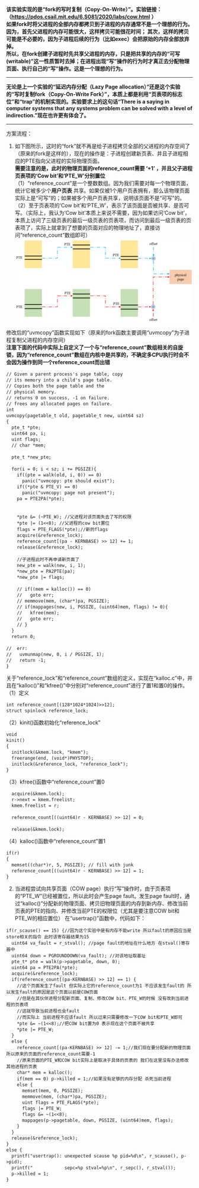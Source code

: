 **该实验实现的是“fork的写时复制（Copy-On-Write）”。实验链接：（https://pdos.csail.mit.edu/6.S081/2020/labs/cow.html ）**  
**如果fork时将父进程的全部内存都拷贝到子进程的内存通常不是一个理想的行为。因为，首先父进程的内存可能很大，这样拷贝可能很花时间；
其次，这样的拷贝可能是不必要的，因为子进程后续的行为（比如exec）会把原始的内存全部放弃掉。  
所以，在fork创建子进程时先共享父进程的内存，只是把共享的内存的“可写(writable)”这一性质暂时去掉；在进程出现“写”操作的行为时才真正去分配物理页面、执行自己的“写”操作。这是一个理想的行为。**  

******  
**无论是上一个实验的“延迟内存分配（Lazy Page allocation）”还是这个实验的“写时复制fork（Copy-On-Write Fork）”，本质上都是利用“页表项的标志位”和“trap”的机制实现的。实验要求上的这句话“There is a saying in computer systems that any systems problem can be solved with a level of indirection.”现在也许更有体会了。**
******  

方案流程：  
1. 如下图所示，这时的“fork”就不再是给子进程拷贝全部的父进程的内存空间了（原来的fork是这样的），现在的操作是：子进程创建新页表、并且子进程相应的PTE指向父进程的实际物理页面。  
**需要注意的是，此时的物理页面的reference_count需要 ‘+1’ ，并且父子进程页表项的‘Cow bit’和‘PTE_W’分别置位**  
（1）“reference_count”是一个整数数组。因为我们需要对每一个物理页面，统计它被多少个**用户页表** 共享。如果仅被1个用户页表拥有，那么该物理页面实际上是“可写”的；如果被多个用户页表共享，说明该页面不是“可写”的。  
（2）至于页表项的‘Cow bit’和‘PTE_W’，表示了该页面是否被共享、是否可写。（实际上，我认为‘Cow bit’本质上来说不需要，因为如果访问‘Cow bit’，本质上访问了三级页表的最后一级页表的页表项，而访问到最后一级页表的页表项了，实际上就拿到了想要的页面对应的物理地址了，直接访问“reference_count”数组即可）  
![](https://github.com/2351889401/Copy-On-Write-Fork/blob/main/images/copy.png)  

修改后的“uvmcopy”函数实现如下（原来的fork函数主要调用“uvmcopy”为子进程复制父进程的内存空间）  
**注意下面的代码中实际上自定义了一个与“reference_count”数组相关的自旋锁，因为“reference_count”数组在内核中是共享的，不确定多CPU执行时会不会因为操作到同一个reference_count而出错**
```
// Given a parent process's page table, copy
// its memory into a child's page table.
// Copies both the page table and the
// physical memory.
// returns 0 on success, -1 on failure.
// frees any allocated pages on failure.
int
uvmcopy(pagetable_t old, pagetable_t new, uint64 sz)
{
  pte_t *pte;
  uint64 pa, i;
  uint flags;
  // char *mem;

  pte_t *new_pte;

  for(i = 0; i < sz; i += PGSIZE){
    if((pte = walk(old, i, 0)) == 0)
      panic("uvmcopy: pte should exist");
    if((*pte & PTE_V) == 0)
      panic("uvmcopy: page not present");
    pa = PTE2PA(*pte);
    

    *pte &= (~PTE_W); //父进程对该页面失去了写的权限
    *pte |= (1<<8); //父进程的cow bit置位
    flags = PTE_FLAGS(*pte);//新的flags
    acquire(&reference_lock);
    reference_count[(pa - KERNBASE) >> 12] += 1;
    release(&reference_lock);

    //子进程此时不再申请新页面了
    new_pte = walk(new, i, 1);
    *new_pte = PA2PTE(pa);
    *new_pte |= flags;

    // if((mem = kalloc()) == 0)
    //   goto err;
    // memmove(mem, (char*)pa, PGSIZE);
    // if(mappages(new, i, PGSIZE, (uint64)mem, flags) != 0){
    //   kfree(mem);
    //   goto err;
    // }
  }
  return 0;

//  err:
//   uvmunmap(new, 0, i / PGSIZE, 1);
//   return -1;
}
```

关于“reference_lock”和“reference_count”数组的定义，实现在“kalloc.c”中，并且在“kalloc()”和“kfree()”中分别对“reference_count”进行了置1和置0的操作。  
（1）定义  
```
int reference_count[(128*1024*1024)>>12];
struct spinlock reference_lock;
```  
（2）kinit()函数初始化“reference_lock”  
```
void
kinit()
{
  initlock(&kmem.lock, "kmem");
  freerange(end, (void*)PHYSTOP);
  initlock(&reference_lock, "reference_lock");
}
```
（3）kfree()函数中“reference_count”置0
```
  acquire(&kmem.lock);
  r->next = kmem.freelist;
  kmem.freelist = r;

  reference_count[((uint64)r - KERNBASE) >> 12] = 0;

  release(&kmem.lock);
```
（4）kalloc()函数中“reference_count”置1
```
if(r)
{
  memset((char*)r, 5, PGSIZE); // fill with junk
  reference_count[((uint64)r - KERNBASE) >> 12] = 1;
}
```

2. 当进程尝试向共享页面（COW page）执行“写”操作时，由于页表项的“PTE_W”已经被置位，所以此时会产生page fault。发生page fault时，通过“kalloc()”分配新的物理页面、拷贝旧物理页面的内存到新内存、修改当前页表的PTE的指向、并修改当前PTE的权限位（尤其是要注意COW bit和PTE_W的相应置位）
在“usertrap()”函数中，代码如下：
```
if(r_scause() == 15) {//因为这个实验中是有内存不能write 所以fault的原因应当是store相关的指令 此时该寄存器结果为15
  uint64 va_fault = r_stval(); //page fault的地址在什么地方 在stval()寄存器中
  uint64 down = PGROUNDDOWN(va_fault); //对该地址取基址
  pte_t* pte = walk(p->pagetable, down, 0);
  uint64 pa = PTE2PA(*pte);
  acquire(&reference_lock);
  if(reference_count[(pa-KERNBASE) >> 12] == 1) {
    //这个页面发生了fault 但实际上它的reference_count为1 不应该发生fault的 所以发生fault的原因是这个页面以前是COW页面 
    //但是在其伙伴进程分配新页面、复制、修改COW bit、PTE_W的时候 没有改到当前进程的页表项
    //这就导致当前进程也会fault 
    //而实际上 当前进程不应该fault 所以过来只需要修改一下COW bit和PTE_W即可
    *pte &= ~(1<<8);//把COW bit置为0 表示现在这个页面不被共享
    *pte |= PTE_W;
  }
  else {
    reference_count[(pa-KERNBASE) >> 12] -= 1;//我们现在要分配新的物理页面 所以原来的页面的reference_count需要-1
    //原来页面的PTE_W和COW bit实际上是取决于具体的页表的 我们在这里没有办法修改其他进程的页表
    char* mem = kalloc();
    if(mem == 0) p->killed = 1;//如果没有足够的内存分配 杀死当前进程
    else {
      memset(mem, 0, PGSIZE);
      memmove(mem, (char*)pa, PGSIZE);
      uint flags = PTE_FLAGS(*pte);
      flags |= PTE_W;
      flags &= ~(1<<8);
      mappages(p->pagetable, down, PGSIZE, (uint64)mem, flags);
    }
  }
  release(&reference_lock);
}
else {
  printf("usertrap(): unexpected scause %p pid=%d\n", r_scause(), p->pid);
  printf("            sepc=%p stval=%p\n", r_sepc(), r_stval());
  p->killed = 1;
}
```
